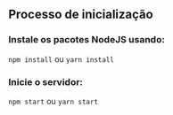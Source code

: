 ## Processo de inicialização

### Instale os pacotes NodeJS usando:
  `npm install` ou `yarn install`

### Inicie o servidor:

  `npm start` ou `yarn start`